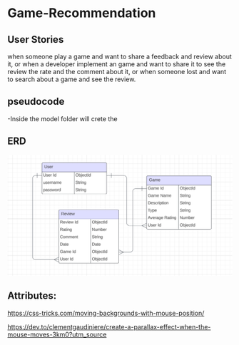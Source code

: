 # Game-Recommendation

## User Stories

when someone play a game and want to share a feedback and review about it, or when a developer implement an game and want to share it to see the review the rate and the comment about it, or when someone lost and want to search about a game and see the review.

## pseudocode

-Inside the model folder will crete the

## ERD

![ERD](ERD.png)

## Attributes:

https://css-tricks.com/moving-backgrounds-with-mouse-position/

https://dev.to/clementgaudiniere/create-a-parallax-effect-when-the-mouse-moves-3km0?utm_source
